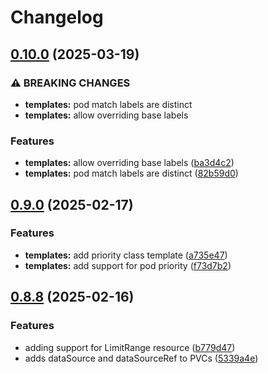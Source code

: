 # Changelog

## [0.10.0](https://github.com/jgnagy/metatron/compare/metatron/v0.9.0...metatron/v0.10.0) (2025-03-19)


### ⚠ BREAKING CHANGES

* **templates:** pod match labels are distinct
* **templates:** allow overriding base labels

### Features

* **templates:** allow overriding base labels ([ba3d4c2](https://github.com/jgnagy/metatron/commit/ba3d4c2813518a5b9bb845700656b2ce67321369))
* **templates:** pod match labels are distinct ([82b59d0](https://github.com/jgnagy/metatron/commit/82b59d0d93cbf1c4423895f20351e2b73d6057e0))

## [0.9.0](https://github.com/jgnagy/metatron/compare/metatron-v0.8.8...metatron/v0.9.0) (2025-02-17)


### Features

* **templates:** add priority class template ([a735e47](https://github.com/jgnagy/metatron/commit/a735e470d0a2f5c7c471ec95a7559cbbe8349268))
* **templates:** add support for pod priority ([f73d7b2](https://github.com/jgnagy/metatron/commit/f73d7b293c26eb0b5e2f65212c87a32b701b2151))

## [0.8.8](https://github.com/jgnagy/metatron/compare/v0.8.2...v0.8.8) (2025-02-16)


### Features

* adding support for LimitRange resource ([b779d47](https://github.com/jgnagy/metatron/commit/b779d4764ccf5b0e687ff328e69808ae12ff3c30))
* adds dataSource and dataSourceRef to PVCs ([5339a4e](https://github.com/jgnagy/metatron/commit/5339a4ea732695530814e281f6d0ae2de3e7889d))
